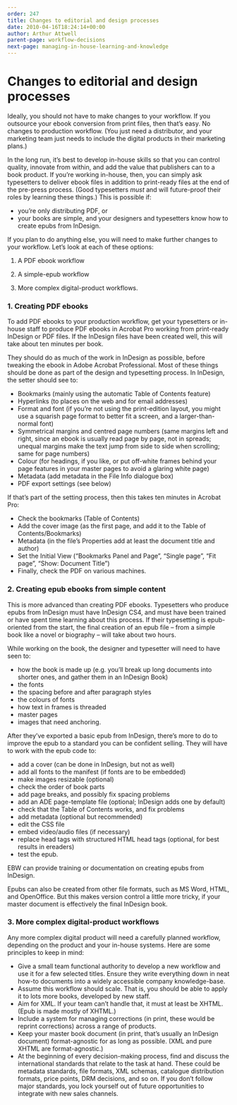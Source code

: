 ```yaml
---
order: 247
title: Changes to editorial and design processes
date: 2010-04-16T18:24:14+00:00
author: Arthur Attwell
parent-page: workflow-decisions
next-page: managing-in-house-learning-and-knowledge
---
```


# Changes to editorial and design processes

Ideally, you should not have to make changes to your workflow. If you outsource your ebook conversion from print files, then that&#8217;s easy. No changes to production workflow. (You just need a distributor, and your marketing team just needs to include the digital products in their marketing plans.)

In the long run, it&#8217;s best to develop in-house skills so that you can control quality, innovate from within, and add the value that publishers can to a book product. If you&#8217;re working in-house, then, you can simply ask typesetters to deliver ebook files in addition to print-ready files at the end of the pre-press process. (Good typesetters _must_ and will future-proof their roles by learning these things.) This is possible if:

  * you&#8217;re only distributing PDF, or
  * your books are simple, and your designers and typesetters know how to create epubs from InDesign.

If you plan to do anything else, you will need to make further changes to your workflow. Let&#8217;s look at each of these options:

1. A PDF ebook workflow

2. A simple-epub workflow

3. More complex digital-product workflows.

### 1. Creating PDF ebooks

To add PDF ebooks to your production workflow, get your typesetters or in-house staff to produce PDF ebooks in Acrobat Pro working from print-ready InDesign or PDF files. If the InDesign files have been created well, this will take about ten minutes per book.

They should do as much of the work in InDesign as possible, before tweaking the ebook in Adobe Acrobat Professional. Most of these things should be done as part of the design and typesetting process. In InDesign, the setter should see to:

  * Bookmarks (mainly using the automatic Table of Contents feature)
  * Hyperlinks (to places on the web and for email addresses)
  * Format and font (if you’re not using the print-edition layout, you might use a squarish page format to better fit a screen, and a larger-than-normal font)
  * Symmetrical margins and centred page numbers (same margins left and right, since an ebook is usually read page by page, not in spreads; unequal margins make the text jump from side to side when scrolling; same for page numbers)
  * Colour (for headings, if you like, or put off-white frames behind your page features in your master pages to avoid a glaring white page)
  * Metadata (add metadata in the File Info dialogue box)
  * PDF export settings (see below)

If that&#8217;s part of the setting process, then this takes ten minutes in Acrobat Pro:

  * Check the bookmarks (Table of Contents)
  * Add the cover image (as the first page, and add it to the Table of Contents/Bookmarks)
  * Metadata (in the file’s Properties add at least the document title and author)
  * Set the Initial View (“Bookmarks Panel and Page”, “Single page”, “Fit page”, “Show: Document Title”)
  * Finally, check the PDF on various machines.

### 2. Creating epub ebooks from simple content

This is more advanced than creating PDF ebooks. Typesetters who produce epubs from InDesign must have InDesign CS4, and must have been trained or have spent time learning about this process. If their typesetting is epub-oriented from the start, the final creation of an epub file – from a simple book like a novel or biography – will take about two hours.

While working on the book, the designer and typesetter will need to have seen to:

  * how the book is made up (e.g. you’ll break up long documents into shorter ones, and gather them in an InDesign Book)
  * the fonts
  * the spacing before and after paragraph styles
  * the colours of fonts
  * how text in frames is threaded
  * master pages
  * images that need anchoring.

After they’ve exported a basic epub from InDesign, there’s more to do to improve the epub to a standard you can be confident selling. They will have to work with the epub code to:

  * add a cover (can be done in InDesign, but not as well)
  * add all fonts to the manifest (if fonts are to be embedded)
  * make images resizable (optional)
  * check the order of book parts
  * add page breaks, and possibly fix spacing problems
  * add an ADE page-template file (optional; InDesign adds one by default)
  * check that the Table of Contents works, and fix problems
  * add metadata (optional but recommended)
  * edit the CSS file
  * embed video/audio files (if necessary)
  * replace head tags with structured HTML head tags (optional, for best results in ereaders)
  * test the epub.

EBW can provide training or documentation on creating epubs from InDesign.

Epubs can also be created from other file formats, such as MS Word, HTML, and OpenOffice. But this makes version control a little more tricky, if your master document is effectively the final InDesign book.

### 3. More complex digital-product workflows

Any more complex digital product will need a carefully planned workflow, depending on the product and your in-house systems. Here are some principles to keep in mind:

  * Give a small team functional authority to develop a new workflow and use it for a few selected titles. Ensure they write everything down in neat how-to documents into a widely accessible company knowledge-base.
  * Assume this workflow should scale. That is, you should be able to apply it to lots more books, developed by new staff.
  * Aim for XML. If your team can&#8217;t handle that, it must at least be XHTML. (Epub is made mostly of XHTML.)
  * Include a system for managing corrections (in print, these would be reprint corrections) across a range of products.
  * Keep your master book document (in print, that&#8217;s usually an InDesign document) format-agnostic for as long as possible. (XML and pure XHTML are format-agnostic.)
  * At the beginning of every decision-making process, find and discuss the international standards that relate to the task at hand. These could be metadata standards, file formats, XML schemas, catalogue distribution formats, price points, DRM decisions, and so on. If you don&#8217;t follow major standards, you lock yourself out of future opportunities to integrate with new sales channels.